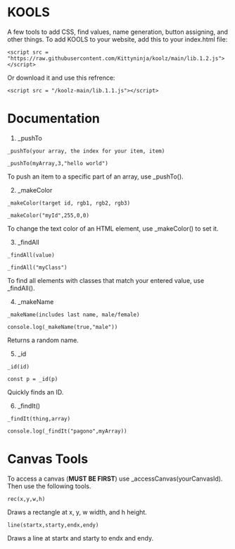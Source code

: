 # KOOLS

A few tools to add CSS, find values, name generation, button assigning, and other things. 
To add KOOLS to your website, add this to your index.html file:

```
<script src = "https://raw.githubusercontent.com/Kittyninja/koolz/main/lib.1.2.js"></script>
```

Or download it and use this refrence:
```
<script src = "/koolz-main/lib.1.1.js"></script>
```

# Documentation


1. _pushTo
```
_pushTo(your array, the index for your item, item)

_pushTo(myArray,3,"hello world")
```
To push an item to a specific part of an array, use _pushTo().

2. _makeColor
```
_makeColor(target id, rgb1, rgb2, rgb3)

_makeColor("myId",255,0,0)
```

To change the text color of an HTML element, use _makeColor() to set it.

3. _findAll
```
_findAll(value)

_findAll("myClass")
```

To find all elements with classes that match your entered value, use _findAll().

4. _makeName

```
_makeName(includes last name, male/female)

console.log(_makeName(true,"male"))
```
Returns a random name.

5. _id

```
_id(id)

const p = _id(p)
```
Quickly finds an ID.

6. _findIt()

```
_findIt(thing,array)

console.log(_findIt("pagono",myArray))
```

# Canvas Tools

To access a canvas (**MUST BE FIRST**) use _accessCanvas(yourCanvasId).
Then use the following tools.

```
rec(x,y,w,h)
```
Draws a rectangle at x, y, w width, and h height.

```
line(startx,starty,endx,endy)
```
Draws a line at startx and starty to endx and endy.


